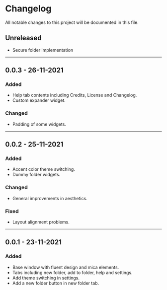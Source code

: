 # Changelog
All notable changes to this project will be documented in this file.

## Unreleased
- Secure folder implementation

---

## 0.0.3 - 26-11-2021
### Added
- Help tab contents including Credits, License and Changelog.
- Custom expander widget.

### Changed
- Padding of some widgets.

---

## 0.0.2 - 25-11-2021
### Added
- Accent color theme switching.
- Dummy folder widgets.
### Changed
- General improvements in aesthetics.

### Fixed
- Layout alignment problems.

---

## 0.0.1 - 23-11-2021
### Added
- Base window with fluent design and mica elements.
- Tabs including new folder, add to folder, help and settings.
- Add theme switching in settings.
- Add a new folder button in new folder tab.
